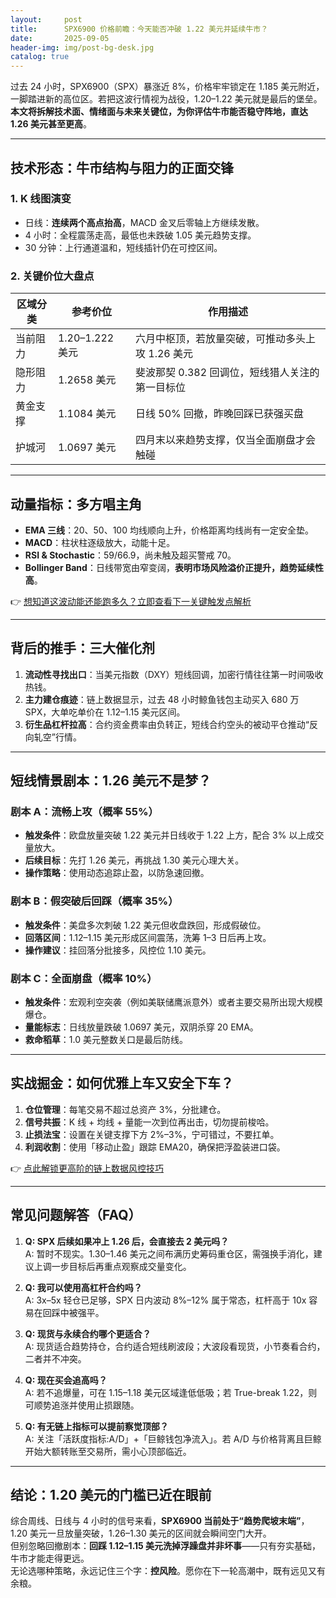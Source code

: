 ```yaml
---
layout:     post
title:      SPX6900 价格前瞻：今天能否冲破 1.22 美元并延续牛市？
date:       2025-09-05
header-img: img/post-bg-desk.jpg
catalog: true
---
```


过去 24 小时，SPX6900（SPX）暴涨近 8%，价格牢牢锁定在 1.185 美元附近，一脚踏进新的高位区。若把这波行情视为战役，1.20–1.22 美元就是最后的堡垒。**本文将拆解技术面、情绪面与未来关键位，为你评估牛市能否稳守阵地，直达 1.26 美元甚至更高**。

---

## 技术形态：牛市结构与阻力的正面交锋

### 1. K 线图演变
- 日线：**连续两个高点抬高**，MACD 金叉后零轴上方继续发散。  
- 4 小时：全程震荡走高，最低也未跌破 1.05 美元趋势支撑。  
- 30 分钟：上行通道温和，短线插针仍在可控区间。

### 2. 关键价位大盘点
| 区域分类 | 参考价位 | 作用描述 |
| --- | --- | --- |
| 当前阻力 | 1.20–1.222 美元 | 六月中枢顶，若放量突破，可推动多头上攻 1.26 美元 |
| 隐形阻力 | 1.2658 美元 | 斐波那契 0.382 回调位，短线猎人关注的第一目标位 |
| 黄金支撑 | 1.1084 美元 | 日线 50% 回撤，昨晚回踩已获强买盘 |
| 护城河 | 1.0697 美元 | 四月末以来趋势支撑，仅当全面崩盘才会触碰 |

---

## 动量指标：多方唱主角

- **EMA 三线**：20、50、100 均线顺向上升，价格距离均线尚有一定安全垫。  
- **MACD**：柱状柱逐级放大，动能十足。  
- **RSI & Stochastic**：59/66.9，尚未触及超买警戒 70。  
- **Bollinger Band**：日线带宽由窄变阔，**表明市场风险溢价正提升，趋势延续性高**。  

👉 [想知道这波动能还能跑多久？立即查看下一关键触发点解析](https://okxdog.com/)

---

## 背后的推手：三大催化剂

1. **流动性寻找出口**：当美元指数（DXY）短线回调，加密行情往往第一时间吸收热钱。  
2. **主力建仓痕迹**：链上数据显示，过去 48 小时鲸鱼钱包主动买入 680 万 SPX，大单吃单价在 1.12–1.15 美元区间。  
3. **衍生品杠杆拉高**：合约资金费率由负转正，短线合约空头的被动平仓推动“反向轧空”行情。

---

## 短线情景剧本：1.26 美元不是梦？

### 剧本 A：流畅上攻（概率 55%）
- **触发条件**：欧盘放量突破 1.22 美元并日线收于 1.22 上方，配合 3% 以上成交量放大。  
- **后续目标**：先打 1.26 美元，再挑战 1.30 美元心理大关。  
- **操作策略**：使用动态追踪止盈，以防急速回撤。

### 剧本 B：假突破后回踩（概率 35%）
- **触发条件**：美盘多次刺破 1.22 美元但收盘跌回，形成假破位。  
- **回落区间**：1.12–1.15 美元形成区间震荡，洗筹 1–3 日后再上攻。  
- **操作建议**：挂回落分批接多，风控位 1.10 美元。

### 剧本 C：全面崩盘（概率 10%）
- **触发条件**：宏观利空突袭（例如美联储鹰派意外）或者主要交易所出现大规模爆仓。  
- **量能标志**：日线放量跌破 1.0697 美元，双阴杀穿 20 EMA。  
- **救命稻草**：1.0 美元整数关口是最后防线。

---

## 实战掘金：如何优雅上车又安全下车？

1. **仓位管理**：每笔交易不超过总资产 3%，分批建仓。  
2. **信号共振**：K 线 + 均线 + 量能一次到位再出击，切勿提前梭哈。  
3. **止损法宝**：设置在关键支撑下方 2%–3%，宁可错过，不要扛单。  
4. **利润收割**：使用「移动止盈」跟踪 EMA20，确保把浮盈装进口袋。  

👉 [点此解锁更高阶的链上数据风控技巧](https://okxdog.com/)

---

## 常见问题解答（FAQ）

1. **Q: SPX 后续如果冲上 1.26 后，会直接去 2 美元吗？**  
   A: 暂时不现实。1.30–1.46 美元之间布满历史筹码重仓区，需强换手消化，建议上调一步目标后再重点观察成交量变化。

2. **Q: 我可以使用高杠杆合约吗？**  
   A: 3x–5x 轻仓已足够，SPX 日内波动 8%–12% 属于常态，杠杆高于 10x 容易在回踩中被强平。

3. **Q: 现货与永续合约哪个更适合？**  
   A: 现货适合趋势持仓，合约适合短线刷波段；大波段看现货，小节奏看合约，二者并不冲突。

4. **Q: 现在买会追高吗？**  
   A: 若不追爆量，可在 1.15–1.18 美元区域逢低低吸；若 True-break 1.22，则可顺势追涨并使用止损跟随。

5. **Q: 有无链上指标可以提前察觉顶部？**  
   A: 关注「活跃度指标:A/D」+「巨鲸钱包净流入」。若 A/D 与价格背离且巨鲸开始大额转账至交易所，需小心顶部临近。

---

## 结论：1.20 美元的门槛已近在眼前

综合周线、日线与 4 小时的信号来看，**SPX6900 当前处于“趋势爬坡末端”**，1.20 美元一旦放量突破，1.26–1.30 美元的区间就会瞬间空门大开。  
但别忽略回撤剧本：**回踩 1.12–1.15 美元洗掉浮躁盘并非坏事**——只有夯实基础，牛市才能走得更远。  
无论选哪种策略，永远记住三个字：**控风险**。愿你在下一轮高潮中，既有远见又有余粮。